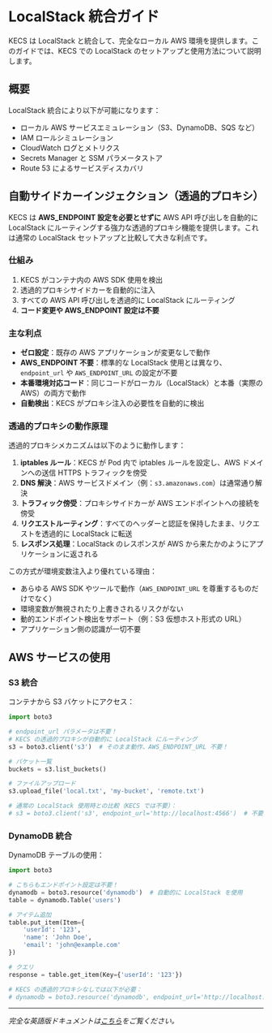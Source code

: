 # LocalStack 統合ガイド

KECS は LocalStack と統合して、完全なローカル AWS 環境を提供します。このガイドでは、KECS での LocalStack のセットアップと使用方法について説明します。

## 概要

LocalStack 統合により以下が可能になります：
- ローカル AWS サービスエミュレーション（S3、DynamoDB、SQS など）
- IAM ロールシミュレーション
- CloudWatch ログとメトリクス
- Secrets Manager と SSM パラメータストア
- Route 53 によるサービスディスカバリ

## 自動サイドカーインジェクション（透過的プロキシ）

KECS は **AWS_ENDPOINT 設定を必要とせずに** AWS API 呼び出しを自動的に LocalStack にルーティングする強力な透過的プロキシ機能を提供します。これは通常の LocalStack セットアップと比較して大きな利点です。

### 仕組み

1. KECS がコンテナ内の AWS SDK 使用を検出
2. 透過的プロキシサイドカーを自動的に注入
3. すべての AWS API 呼び出しを透過的に LocalStack にルーティング
4. **コード変更や AWS_ENDPOINT 設定は不要**

### 主な利点

- **ゼロ設定**：既存の AWS アプリケーションが変更なしで動作
- **AWS_ENDPOINT 不要**：標準的な LocalStack 使用とは異なり、`endpoint_url` や `AWS_ENDPOINT_URL` の設定が不要
- **本番環境対応コード**：同じコードがローカル（LocalStack）と本番（実際の AWS）の両方で動作
- **自動検出**：KECS がプロキシ注入の必要性を自動的に検出

### 透過的プロキシの動作原理

透過的プロキシメカニズムは以下のように動作します：

1. **iptables ルール**：KECS が Pod 内で iptables ルールを設定し、AWS ドメインへの送信 HTTPS トラフィックを傍受
2. **DNS 解決**：AWS サービスドメイン（例：`s3.amazonaws.com`）は通常通り解決
3. **トラフィック傍受**：プロキシサイドカーが AWS エンドポイントへの接続を傍受
4. **リクエストルーティング**：すべてのヘッダーと認証を保持したまま、リクエストを透過的に LocalStack に転送
5. **レスポンス処理**：LocalStack のレスポンスが AWS から来たかのようにアプリケーションに返される

この方式が環境変数注入より優れている理由：
- あらゆる AWS SDK やツールで動作（`AWS_ENDPOINT_URL` を尊重するものだけでなく）
- 環境変数が無視されたり上書きされるリスクがない
- 動的エンドポイント検出をサポート（例：S3 仮想ホスト形式の URL）
- アプリケーション側の認識が一切不要

## AWS サービスの使用

### S3 統合

コンテナから S3 バケットにアクセス：

```python
import boto3

# endpoint_url パラメータは不要！
# KECS の透過的プロキシが自動的に LocalStack にルーティング
s3 = boto3.client('s3')  # そのまま動作、AWS_ENDPOINT_URL 不要！

# バケット一覧
buckets = s3.list_buckets()

# ファイルアップロード
s3.upload_file('local.txt', 'my-bucket', 'remote.txt')

# 通常の LocalStack 使用時との比較（KECS では不要）：
# s3 = boto3.client('s3', endpoint_url='http://localhost:4566')  # 不要！
```

### DynamoDB 統合

DynamoDB テーブルの使用：

```python
import boto3

# こちらもエンドポイント設定は不要！
dynamodb = boto3.resource('dynamodb')  # 自動的に LocalStack を使用
table = dynamodb.Table('users')

# アイテム追加
table.put_item(Item={
    'userId': '123',
    'name': 'John Doe',
    'email': 'john@example.com'
})

# クエリ
response = table.get_item(Key={'userId': '123'})

# KECS の透過的プロキシなしでは以下が必要：
# dynamodb = boto3.resource('dynamodb', endpoint_url='http://localhost:4566')
```

---

*完全な英語版ドキュメントは[こちら](/guides/localstack-integration)をご覧ください。*